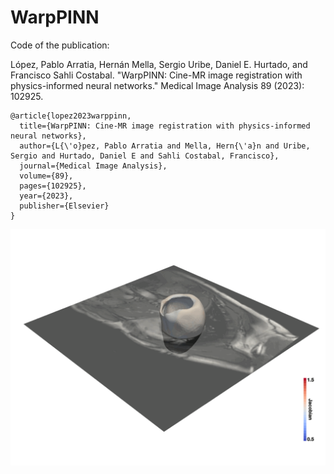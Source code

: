 # WarpPINN

Code of the publication:

López, Pablo Arratia, Hernán Mella, Sergio Uribe, Daniel E. Hurtado, and Francisco Sahli Costabal. "WarpPINN: Cine-MR image registration with physics-informed neural networks." Medical Image Analysis 89 (2023): 102925.

```
@article{lopez2023warppinn,
  title={WarpPINN: Cine-MR image registration with physics-informed neural networks},
  author={L{\'o}pez, Pablo Arratia and Mella, Hern{\'a}n and Uribe, Sergio and Hurtado, Daniel E and Sahli Costabal, Francisco},
  journal={Medical Image Analysis},
  volume={89},
  pages={102925},
  year={2023},
  publisher={Elsevier}
}
```

![alt text](warpPINN.gif)
